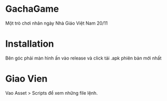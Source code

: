 # GachaGame
Một trò chơi nhân ngày Nhà Giáo Việt Nam 20/11

# Installation
Bên góc phải màn hình ấn vào release và click tải .apk phiên bản mới nhất

# Giao Vien
Vao Asset > Scripts để xem những file lệnh.
